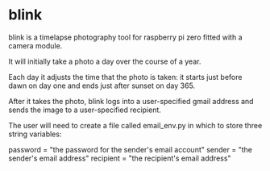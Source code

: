 # blink

blink is a timelapse photography tool for raspberry pi zero fitted with a camera module.

It will initially take a photo a day over the course of a year. 

Each day it adjusts the time that the photo is taken: it starts just before dawn on day one and ends just after sunset on day 365.

After it takes the photo, blink logs into a user-specified gmail address and sends the image to a user-specified recipient.

The user will need to create a file called email_env.py in which to store three string variables:

password = "the password for the sender's email account"
sender = "the sender's email address"
recipient = "the recipient's email address"
